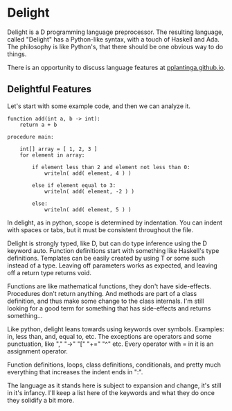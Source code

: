 Delight
=======

Delight is a D programming language preprocessor. The resulting language, called "Delight" has a Python-like syntax, with a touch of Haskell and Ada. The philosophy is like Python's, that there should be one obvious way to do things.

There is an opportunity to discuss language features at [pplantinga.github.io](http://pplantinga.github.io).

Delightful Features
-------------------

Let's start with some example code, and then we can analyze it.

	function add(int a, b -> int):
		return a + b

	procedure main:

		int[] array = [ 1, 2, 3 ]
		for element in array:

			if element less than 2 and element not less than 0:
				writeln( add( element, 4 ) )

			else if element equal to 3:
				writeln( add( element, -2 ) )

			else:
				writeln( add( element, 5 ) )

In delight, as in python, scope is determined by indentation. You can indent with spaces or tabs, but it must be consistent throughout the file.

Delight is strongly typed, like D, but can do type inference using the D keyword auto. Function definitions start with something like Haskell's type definitions. Templates can be easily created by using T or some such instead of a type. Leaving off parameters works as expected, and leaving off a return type returns void.

Functions are like mathematical functions, they don't have side-effects. Procedures don't return anything. And methods are part of a class definition, and thus make some change to the class internals. I'm still looking for a good term for something that has side-effects and returns something...

Like python, delight leans towards using keywords over symbols. Examples: in, less than, and, equal to, etc. The exceptions are operators and some punctuation, like "," "->" "[" "+=" "^" etc. Every operator with = in it is an assignment operator.

Function definitions, loops, class definitions, conditionals, and pretty much everything that increases the indent ends in ":".

The language as it stands here is subject to expansion and change, it's still in it's infancy. I'll keep a list here of the keywords and what they do once they solidify a bit more.
